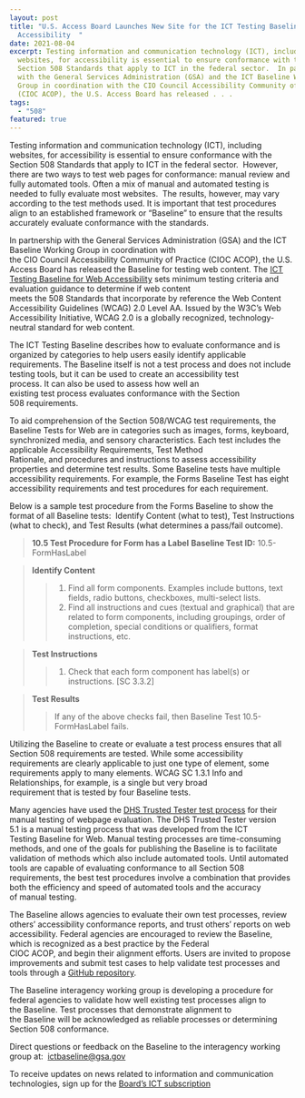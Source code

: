 ```yaml
---
layout: post
title: "U.S. Access Board Launches New Site for the ICT Testing Baseline for Web
  Accessibility  "
date: 2021-08-04
excerpt: Testing information and communication technology (ICT), including
  websites, for accessibility is essential to ensure conformance with the
  Section 508 Standards that apply to ICT in the federal sector.  In partnership
  with the General Services Administration (GSA) and the ICT Baseline Working
  Group in coordination with the CIO Council Accessibility Community of Practice
  (CIOC ACOP), the U.S. Access Board has released . . .
tags:
  - "508"
featured: true
---
```

Testing information and communication technology (ICT), including websites, for accessibility is essential to ensure conformance with the Section 508 Standards that apply to ICT in the federal sector.  However, there are two ways to test web pages for conformance: manual review and fully automated tools. Often a mix of manual and automated testing is needed to fully evaluate most websites.  The results, however, may vary according to the test methods used. It is important that test procedures align to an established framework or “Baseline” to ensure that the results accurately evaluate conformance with the standards.    

In partnership with the General Services Administration (GSA) and the ICT Baseline Working Group in coordination with the CIO Council Accessibility Community of Practice (CIOC ACOP), the U.S. Access Board has released the Baseline for testing web content. The [ICT Testing Baseline for Web Accessibility](https://ictbaseline.access-board.gov/) sets minimum testing criteria and evaluation guidance to determine if web content meets the 508 Standards that incorporate by reference the Web Content Accessibility Guidelines (WCAG) 2.0 Level AA. Issued by the W3C’s Web Accessibility Initiative, WCAG 2.0 is a globally recognized, technology-neutral standard for web content. 

The ICT Testing Baseline describes how to evaluate conformance and is organized by categories to help users easily identify applicable requirements. The Baseline itself is not a test process and does not include testing tools, but it can be used to create an accessibility test process. It can also be used to assess how well an existing test process evaluates conformance with the Section 508 requirements. 

To aid comprehension of the Section 508/WCAG test requirements, the Baseline Tests for Web are in categories such as images, forms, keyboard, synchronized media, and sensory characteristics. Each test includes the applicable Accessibility Requirements, Test Method Rationale, and procedures and instructions to assess accessibility properties and determine test results. Some Baseline tests have multiple accessibility requirements. For example, the Forms Baseline Test has eight accessibility requirements and test procedures for each requirement. 

Below is a sample test procedure from the Forms Baseline to show the format of all Baseline tests:  Identify Content (what to test), Test Instructions (what to check), and Test Results (what determines a pass/fail outcome). 

> **10.5 Test Procedure for Form has a Label**
> **Baseline Test ID:** 10.5-FormHasLabel 

> **Identify Content** 
>> 1. Find all form components. Examples include buttons, text fields, radio buttons, checkboxes, multi-select lists. 
>> 2. Find all instructions and cues (textual and graphical) that are related to form components, including groupings, order of completion, special conditions or qualifiers, format instructions, etc. 

> **Test Instructions** 
>> 1. Check that each form component has label(s) or instructions. \[SC 3.3.2] 

> **Test Results**
>> If any of the above checks fail, then Baseline Test 10.5-FormHasLabel fails. 

Utilizing the Baseline to create or evaluate a test process ensures that all Section 508 requirements are tested. While some accessibility requirements are clearly applicable to just one type of element, some requirements apply to many elements. WCAG SC 1.3.1 Info and Relationships, for example, is a single but very broad requirement that is tested by four Baseline tests. 

Many agencies have used the [DHS Trusted Tester test process](https://section508.gov/test/trusted-tester) for their manual testing of webpage evaluation. The DHS Trusted Tester version 5.1 is a manual testing process that was developed from the ICT Testing Baseline for Web. Manual testing processes are time-consuming methods, and one of the goals for publishing the Baseline is to facilitate validation of methods which also include automated tools. Until automated tools are capable of evaluating conformance to all Section 508 requirements, the best test procedures involve a combination that provides both the efficiency and speed of automated tools and the accuracy of manual testing. 

The Baseline allows agencies to evaluate their own test processes, review others’ accessibility conformance reports, and trust others’ reports on web accessibility. Federal agencies are encouraged to review the Baseline, which is recognized as a best practice by the Federal CIOC ACOP, and begin their alignment efforts. Users are invited to propose improvements and submit test cases to help validate test processes and tools through a [GitHub repository](https://github.com/atbcb/ICTTestingBaseline%22%20HYPERLINK%20%22https://github.com/Section508Coordinators/ICTTestingBaseline/). 

The Baseline interagency working group is developing a procedure for federal agencies to validate how well existing test processes align to the Baseline. Test processes that demonstrate alignment to the Baseline will be acknowledged as reliable processes or determining Section 508 conformance. 

Direct questions or feedback on the Baseline to the interagency working group at:  [ictbaseline@gsa.gov](mailto:ictbaseline@gsa.gov%22%20\t%20%22_blank%22%20HYPERLINK%20%22mailto:ictbaseline@gsa.gov%22%20\t%20%22_blank) 

To receive updates on news related to information and communication technologies, sign up for the [Board’s ICT subscription](https://public.govdelivery.com/accounts/USACCESS/subscriber/new?topic_id=USACCESS_3)